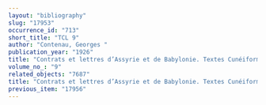 ```yaml
---
layout: "bibliography"
slug: "17953"
occurrence_id: "713"
short_title: "TCL 9"
author: "Contenau, Georges "
publication_year: "1926"
title: "Contrats et lettres d’Assyrie et de Babylonie. Textes Cunéiformes du Louvre 9."
volume_no_: "9"
related_objects: "7687"
title: "Contrats et lettres d’Assyrie et de Babylonie. Textes Cunéiformes du Louvre 9."
previous_item: "17956"
---
```

